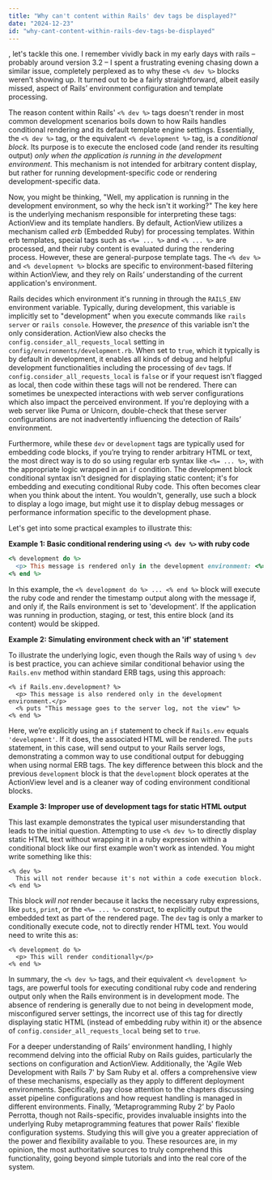 ```yaml
---
title: "Why can't content within Rails' dev tags be displayed?"
date: "2024-12-23"
id: "why-cant-content-within-rails-dev-tags-be-displayed"
---
```


, let's tackle this one. I remember vividly back in my early days with rails – probably around version 3.2 – I spent a frustrating evening chasing down a similar issue, completely perplexed as to why these `<% dev %>` blocks weren’t showing up. It turned out to be a fairly straightforward, albeit easily missed, aspect of Rails’ environment configuration and template processing.

The reason content within Rails' `<% dev %>` tags doesn't render in most common development scenarios boils down to how Rails handles conditional rendering and its default template engine settings. Essentially, the `<% dev %>` tag, or the equivalent `<% development %>` tag, is a *conditional block*. Its purpose is to execute the enclosed code (and render its resulting output) *only when the application is running in the development environment*. This mechanism is not intended for arbitrary content display, but rather for running development-specific code or rendering development-specific data.

Now, you might be thinking, "Well, my application is running in the development environment, so why the heck isn't it working?" The key here is the underlying mechanism responsible for interpreting these tags: ActionView and its template handlers. By default, ActionView utilizes a mechanism called *erb* (Embedded Ruby) for processing templates. Within erb templates, special tags such as `<%= ... %>` and `<% ... %>` are processed, and their ruby content is evaluated during the rendering process. However, these are general-purpose template tags. The `<% dev %>` and `<% development %>` blocks are specific to environment-based filtering within ActionView, and they rely on Rails’ understanding of the current application's environment.

Rails decides which environment it's running in through the `RAILS_ENV` environment variable. Typically, during development, this variable is implicitly set to "development" when you execute commands like `rails server` or `rails console`. However, the *presence* of this variable isn't the only consideration. ActionView also checks the `config.consider_all_requests_local` setting in `config/environments/development.rb`. When set to `true`, which it typically is by default in development, it enables all kinds of debug and helpful development functionalities including the processing of `dev` tags. If `config.consider_all_requests_local` is `false` or if your request isn’t flagged as local, then code within these tags will not be rendered. There can sometimes be unexpected interactions with web server configurations which also impact the perceived environment. If you're deploying with a web server like Puma or Unicorn, double-check that these server configurations are not inadvertently influencing the detection of Rails’ environment.

Furthermore, while these `dev` or `development` tags are typically used for embedding code blocks, if you’re trying to render arbitrary HTML or text, the most direct way is to do so using regular erb syntax like `<%= ... %>`, with the appropriate logic wrapped in an `if` condition. The development block conditional syntax isn't designed for displaying static content; it's for embedding and executing conditional Ruby code. This often becomes clear when you think about the intent. You wouldn't, generally, use such a block to display a logo image, but might use it to display debug messages or performance information specific to the development phase.

Let's get into some practical examples to illustrate this:

**Example 1: Basic conditional rendering using `<% dev %>` with ruby code**

```ruby
<% development do %>
  <p> This message is rendered only in the development environment: <%= Time.now %></p>
<% end %>
```

In this example, the `<% development do %> ... <% end %>` block will execute the ruby code and render the timestamp output along with the message if, and only if, the Rails environment is set to 'development'. If the application was running in production, staging, or test, this entire block (and its content) would be skipped.

**Example 2: Simulating environment check with an 'if' statement**

To illustrate the underlying logic, even though the Rails way of using `% dev` is best practice, you can achieve similar conditional behavior using the `Rails.env` method within standard ERB tags, using this approach:

```erb
<% if Rails.env.development? %>
  <p> This message is also rendered only in the development environment.</p>
  <% puts "This message goes to the server log, not the view" %>
<% end %>
```
Here, we’re explicitly using an `if` statement to check if `Rails.env` equals `'development'`. If it does, the associated HTML will be rendered. The `puts` statement, in this case, will send output to your Rails server logs, demonstrating a common way to use conditional output for debugging when using normal ERB tags. The key difference between this block and the previous `development` block is that the `development` block operates at the ActionView level and is a cleaner way of coding environment conditional blocks.

**Example 3: Improper use of development tags for static HTML output**

This last example demonstrates the typical user misunderstanding that leads to the initial question. Attempting to use `<% dev %>` to directly display static HTML text without wrapping it in a ruby expression within a conditional block like our first example won't work as intended. You might write something like this:

```erb
<% dev %>
  This will not render because it's not within a code execution block.
<% end %>
```

This block *will not* render because it lacks the necessary ruby expressions, like `puts`, `print`, or the `<%= ... %>` construct, to explicitly output the embedded text as part of the rendered page. The `dev` tag is only a marker to conditionally execute code, not to directly render HTML text. You would need to write this as:

```erb
<% development do %>
  <p> This will render conditionally</p>
<% end %>
```

In summary, the `<% dev %>` tags, and their equivalent `<% development %>` tags, are powerful tools for executing conditional ruby code and rendering output only when the Rails environment is in development mode. The absence of rendering is generally due to not being in development mode, misconfigured server settings, the incorrect use of this tag for directly displaying static HTML (instead of embedding ruby within it) or the absence of `config.consider_all_requests_local` being set to `true`.

For a deeper understanding of Rails’ environment handling, I highly recommend delving into the official Ruby on Rails guides, particularly the sections on configuration and ActionView. Additionally, the 'Agile Web Development with Rails 7' by Sam Ruby et al. offers a comprehensive view of these mechanisms, especially as they apply to different deployment environments. Specifically, pay close attention to the chapters discussing asset pipeline configurations and how request handling is managed in different environments. Finally, ‘Metaprogramming Ruby 2’ by Paolo Perrotta, though not Rails-specific, provides invaluable insights into the underlying Ruby metaprogramming features that power Rails' flexible configuration systems. Studying this will give you a greater appreciation of the power and flexibility available to you. These resources are, in my opinion, the most authoritative sources to truly comprehend this functionality, going beyond simple tutorials and into the real core of the system.
